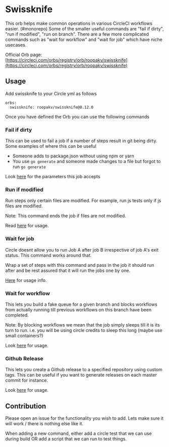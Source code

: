 # Swissknife

This orb helps make common operations in various CircleCI workflows easier. (#monorepo) Some of the smaller
useful commands are "fail if dirty", "run if modified", "run on branch". There are a few more
complicated commands such as "wait for workflow" and "wait for job" which have niche usecases.

Official Orb page: [https://circleci.com/orbs/registry/orb/roopakv/swissknife](https://circleci.com/orbs/registry/orb/roopakv/swissknife)

## Usage

Add swissknife to your Circle yml as follows


```
orbs:
  swissknife: roopakv/swissknife@0.12.0
```

Once you have defined the Orb you can use the following commands

### Fail if dirty

This can be used to fail a job if a number of steps result in git being dirty. Some examples
of where this can be useful

- Someone adds to package.json without using npm or yarn
- You use `go generate` and someone made changes to a file but forgot to run `go generate`

Look [here](https://circleci.com/orbs/registry/orb/roopakv/swissknife#commands-fail_if_dirty) for the
parameters this job accepts

### Run if modified

Run steps only certain files are modified. For example, run js tests only if js files are modified.

Note: This command ends the job if files are not modified.

Read [here](https://circleci.com/orbs/registry/orb/roopakv/swissknife#commands-run_if_modified) for usage.

### Wait for job

Circle doesnt allow you to run Job A after job B irrespective of job A's exit status. This command works around that.

Wrap a set of steps with this command and pass in the job it should run after and be rest assured that it will run the
jobs one by one.

[Here](https://circleci.com/orbs/registry/orb/roopakv/swissknife#commands-wait_for_job) for usage info.

### Wait for workflow

This lets you build a fake queue for a given branch and blocks workflows from actually running till previous workflows on
this branch have been completed.

Note: By blocking workflows we mean that the job simply sleeps till it is its turn to run. i.e. you will be using circle credits
to sleep this long (maybe use small containers?)

Look [here](https://circleci.com/orbs/registry/orb/roopakv/swissknife#commands-wait_for_workflow) for usage.

### Github Release

This lets you create a Github release to a specified repository using custom tags. This can be useful if you want to generate
releases on each master commit for instance.

Look [here](https://circleci.com/orbs/registry/orb/roopakv/swissknife#commands-publish_github_release) for usage.

## Contribution

Please open an issue for the functionality you wish to add. Lets make sure it will work / there is nothing else like it.

When adding a new command, either add a circle test that we can use during build OR add a script that we can run to test things.
